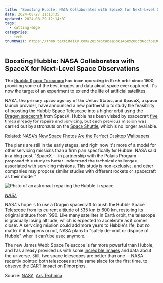 ```yaml
---
title: "Boosting Hubble: NASA Collaborates with SpaceX for Next-Level Space Observations"
date: 2024-08-27 11:13:35
updated: 2024-08-29 12:14:37
tags:
  - cutting-edge
categories:
  - tech
thumbnail: https://thmb.techidaily.com/2e5cadcabaa5bc146e9286cd6ccf5e30c43742afdff538e1080a5add013b39bf.jpg
---
```


## Boosting Hubble: NASA Collaborates with SpaceX for Next-Level Space Observations

The [Hubble Space Telescope](https://en.wikipedia.org/wiki/Hubble%5FSpace%5FTelescope) has been operating in Earth orbit since 1990, providing some of the best images and data about space ever captured. It's now the target of an experiment to extend the life of artificial satellites.

 NASA, the primary space agency of the United States, and SpaceX, a space launch provider, have announced a new partnership to study the feasibility of boosting the Hubble Space Telescope into a higher orbit using the [Dragon spacecraft](https://en.wikipedia.org/wiki/SpaceX%5FDragon%5F2) from SpaceX. Hubble has been visited by spacecraft [five times already](https://en.wikipedia.org/wiki/Hubble%5FSpace%5FTelescope#Servicing%5Foverview) for repairs and servicing, but each previous mission was carried out by astronauts on the [Space Shuttle](https://en.wikipedia.org/wiki/Space%5FShuttle), which is no longer available.

Related: [NASA's New Space Photos Are the Perfect Desktop Wallpapers](https://some-skills.techidaily.com/updated-tuxera-nero-reader-comprehensive-multimedia-tool/) 

 The plans are still in the early stages, and right now it's more of a model for other servicing missions than a firm plan specifically for Hubble. NASA said in a blog post, "SpaceX -- in partnership with the Polaris Program -- proposed this study to better understand the technical challenges associated with servicing missions. This study is non-exclusive, and other companies may propose similar studies with different rockets or spacecraft as their model."

![Photo of an astronaut repairing the Hubble in space](https://static1.howtogeekimages.com/wordpress/wp-content/uploads/2022/09/0201795_medium.jpeg) 

_[NASA](https://images.nasa.gov/details-0201795)_

 NASA's hope is to use a Dragon spacecraft to push the Hubble Space Telescope from its current altitude of 535 km to 600 km, restoring its original altitude from 1990\. Like many satellites in Earth orbit, the telescope is gradually losing altitude, which is expected to accelerate as it comes closer. A servicing mission could add more years to Hubble's life, but no matter if it happens or not, NASA plans to "safely de-orbit or dispose of Hubble" when it can't be used anymore.

 The new James Webb Space Telescope is far more powerful than Hubble, and has already provided us with some [incredible images](https://some-skills.techidaily.com/updated-tuxera-nero-reader-comprehensive-multimedia-tool/) and data about the universe. Still, two space telescopes are better than one -- NASA recently [pointed both telescopes at the same place for the first time](https://twitter.com/NASAHubble/status/1575483533073977345), to observe the [DART impact](https://facebook-record-videos.techidaily.com/updated-join-the-monetized-majority-with-500-subscribers/) on Dimorphos.

 Source: [NASA](https://www.nasa.gov/feature/goddard/2022/nasa-spacex-to-study-hubble-telescope-reboost-possibility), [Ars Technica](https://arstechnica.com/science/2022/09/nasa-and-spacex-are-studying-a-hubble-telescope-boost-adding-15-to-20-years-of-life/)

<ins class="adsbygoogle"
     style="display:block"
     data-ad-format="autorelaxed"
     data-ad-client="ca-pub-7571918770474297"
     data-ad-slot="1223367746"></ins>



<ins class="adsbygoogle"
     style="display:block"
     data-ad-client="ca-pub-7571918770474297"
     data-ad-slot="8358498916"
     data-ad-format="auto"
     data-full-width-responsive="true"></ins>
